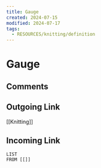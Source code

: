 ```yaml
---
title: Gauge
created: 2024-07-15
modified: 2024-07-17
tags:
  - RESOURCES/knitting/definition
---
```

# Gauge
## Comments

## Outgoing Link
[[Knitting]]
## Incoming Link
```dataview
LIST
FROM [[]]
```
